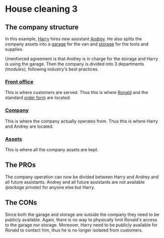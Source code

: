 # House cleaning 3

## The company structure


In this example, [Harry](HouseCleaning3-company/src/main/java/dja/housecleaning/company/Harry.java) hires new assistant [Andrey](HouseCleaning3-company/src/main/java/dja/housecleaning/company/Andrey.java). He also splits the company assets into a [garage](HouseCleaning3-assets/src/main/java/dja/housecleaning/assets/Garage.java) for the van and [storage](HouseCleaning3-assets/src/main/java/dja/housecleaning/assets/Storage.java) for the tools and supplies. 

Unenforced agreement is that Andrey is in charge for the storage and Harry is using the garage. Then the company is divided into 3 departments _(modules)_, following industry's best practices. 

### [Front office](HouseCleaning3-front) 

This is where  customers are served. Thus this is where [Ronald](HouseCleaning3-front/src/main/java/dja/housecleaning/front/Ronald.java) and the standard [order form](HouseCleaning3-front/src/main/java/dja/housecleaning/front/OrderForm.java) are located.

### [Company](HouseCleaning3-company)
This is where the company actually operates from. Thus this is where Harry and Andrey are located.

### [Assets](HouseCleaning3-assets)

This is where all the company assets are kept.

## The PROs 

The company operation can now be divided between Harry and Andrey and all future assistants. Andrey and all future assistants are not available _(package private)_ for anyone else but Harry.

## The CONs

Since both the garage and storage are outside the company they need to be publicly available. Again, there is no way to physically limit Ronald's access to the garage nor storage. Moreover, Harry need to be publicly available for Ronald to contact him, thus he is no longer isolated from customers.

